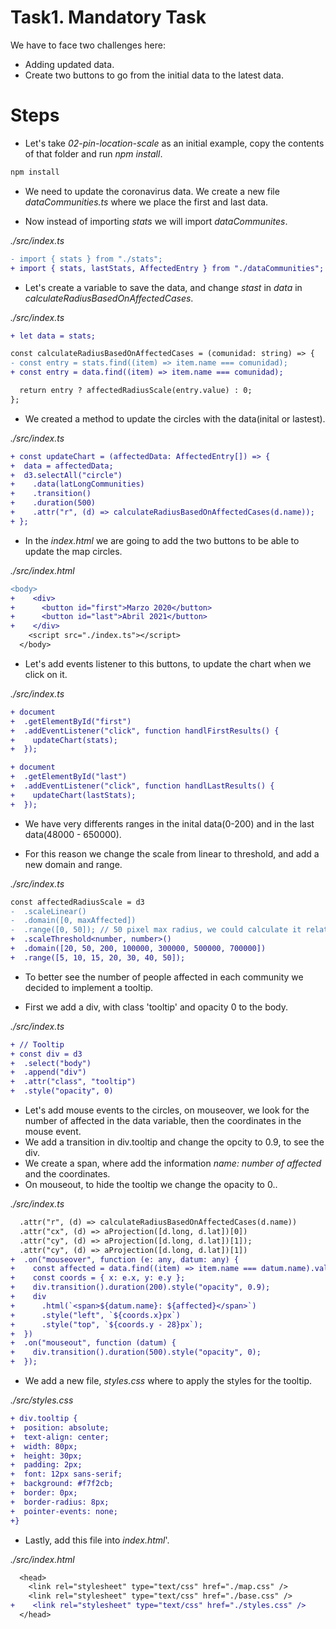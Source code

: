 # Task1. Mandatory Task

We have to face two challenges here:

- Adding updated data.
- Create two buttons to go from the initial data to the latest data.

# Steps

- Let's take _02-pin-location-scale_ as an initial example, copy the contents of that folder and run _npm install_.

```bash
npm install
```

- We need to update the coronavirus data. We create a new file _dataCommunities.ts_ where we place the first and last data.

- Now instead of importing _stats_ we will import _dataCommunites_.

_./src/index.ts_

```diff
- import { stats } from "./stats";
+ import { stats, lastStats, AffectedEntry } from "./dataCommunities";
```

- Let's create a variable to save the data, and change _stast_ in _data_ in _calculateRadiusBasedOnAffectedCases_.

_./src/index.ts_

```diff
+ let data = stats;

const calculateRadiusBasedOnAffectedCases = (comunidad: string) => {
- const entry = stats.find((item) => item.name === comunidad);
+ const entry = data.find((item) => item.name === comunidad);

  return entry ? affectedRadiusScale(entry.value) : 0;
};
```

- We created a method to update the circles with the data(inital or lastest).

_./src/index.ts_

```diff
+ const updateChart = (affectedData: AffectedEntry[]) => {
+  data = affectedData;
+  d3.selectAll("circle")
+    .data(latLongCommunities)
+    .transition()
+    .duration(500)
+    .attr("r", (d) => calculateRadiusBasedOnAffectedCases(d.name));
+ };
```

- In the _index.html_ we are going to add the two buttons to be able to update the map circles.

_./src/index.html_

```diff
<body>
+    <div>
+      <button id="first">Marzo 2020</button>
+      <button id="last">Abril 2021</button>
+    </div>
    <script src="./index.ts"></script>
  </body>
```

- Let's add events listener to this buttons, to update the chart when we click on it.

_./src/index.ts_

```diff
+ document
+  .getElementById("first")
+  .addEventListener("click", function handlFirstResults() {
+    updateChart(stats);
+  });

+ document
+  .getElementById("last")
+  .addEventListener("click", function handlLastResults() {
+    updateChart(lastStats);
+  });
```

- We have very differents ranges in the inital data(0-200) and in the last data(48000 - 650000).

- For this reason we change the scale from linear to threshold, and add a new domain and range.

_./src/index.ts_

```diff
const affectedRadiusScale = d3
-  .scaleLinear()
-  .domain([0, maxAffected])
-  .range([0, 50]); // 50 pixel max radius, we could calculate it relative to width and height
+  .scaleThreshold<number, number>()
+  .domain([20, 50, 200, 100000, 300000, 500000, 700000])
+  .range([5, 10, 15, 20, 30, 40, 50]);
```

- To better see the number of people affected in each community we decided to implement a tooltip.

- First we add a div, with class 'tooltip' and opacity 0 to the body.

_./src/index.ts_

```diff
+ // Tooltip
+ const div = d3
+  .select("body")
+  .append("div")
+  .attr("class", "tooltip")
+  .style("opacity", 0)
```

- Let's add mouse events to the circles, on mouseover, we look for the number of affected
  in the data variable, then the coordinates in the mouse event.
- We add a transition in div.tooltip and change the opcity to 0.9, to see the div.
- We create a span, where add the information _name: number of affected_ and the coordinates.
- On mouseout, to hide the tooltip we change the opacity to 0..

_./src/index.ts_

```diff
  .attr("r", (d) => calculateRadiusBasedOnAffectedCases(d.name))
  .attr("cx", (d) => aProjection([d.long, d.lat])[0])
  .attr("cy", (d) => aProjection([d.long, d.lat])[1]);
  .attr("cy", (d) => aProjection([d.long, d.lat])[1])
+  .on("mouseover", function (e: any, datum: any) {
+    const affected = data.find((item) => item.name === datum.name).value;
+    const coords = { x: e.x, y: e.y };
+    div.transition().duration(200).style("opacity", 0.9);
+    div
+      .html(`<span>${datum.name}: ${affected}</span>`)
+      .style("left", `${coords.x}px`)
+      .style("top", `${coords.y - 28}px`);
+  })
+  .on("mouseout", function (datum) {
+    div.transition().duration(500).style("opacity", 0);
+  });
```

- We add a new file, _styles.css_ where to apply the styles for the tooltip.

_./src/styles.css_

```diff
+ div.tooltip {
+  position: absolute;
+  text-align: center;
+  width: 80px;
+  height: 30px;
+  padding: 2px;
+  font: 12px sans-serif;
+  background: #f7f2cb;
+  border: 0px;
+  border-radius: 8px;
+  pointer-events: none;
+}
```

- Lastly, add this file into _index.html_'.

_./src/index.html_

```diff
  <head>
    <link rel="stylesheet" type="text/css" href="./map.css" />
    <link rel="stylesheet" type="text/css" href="./base.css" />
+    <link rel="stylesheet" type="text/css" href="./styles.css" />
  </head>
```
